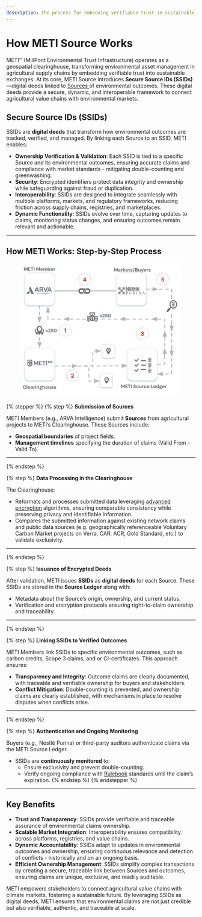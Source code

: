```yaml
---
description: The process for embedding verifiable trust in sustainable exchange
---
```


# How METI Source Works

METI™ (MillPont Environmental Trust Infrastructure) operates as a geospatial clearinghouse, transforming environmental asset management in agricultural supply chains by embedding verifiable trust into sustainable exchanges. At its core, METI Source introduces **Secure Source IDs (SSIDs)**—digital deeds linked to [Sources ](what-is-a-source.md)of environmental outcomes. These digital deeds provide a secure, dynamic, and interoperable framework to connect agricultural value chains with environmental markets.

## **Secure Source IDs (SSIDs)**&#x20;

SSIDs are **digital deeds** that transform how environmental outcomes are tracked, verified, and managed. By linking each Source to an SSID, METI enables:

* **Ownership Verification & Validation**: Each SSID is tied to a specific Source and its environmental outcomes, ensuring accurate claims and compliance with market standards - mitigating double-counting and greenwashing.
* **Security**: Encrypted identifiers protect data integrity and ownership while safeguarding against fraud or duplication.
* **Interoperability**: SSIDs are designed to integrate seamlessly with multiple platforms, markets, and regulatory frameworks, reducing friction across supply chains, registries, and marketplaces.
* **Dynamic Functionality**: SSIDs evolve over time, capturing updates to claims, monitoring status changes, and ensuring outcomes remain relevant and actionable.

***

## How METI Works: Step-by-Step Process

<figure><img src="../.gitbook/assets/Screenshot 2024-11-22 143034.jpg" alt=""><figcaption></figcaption></figure>

{% stepper %}
{% step %}
**Submission of Sources**

METI Members (e.g., ARVA Intelligence) submit **Sources** from agricultural projects to METI’s Clearinghouse. These Sources include:

* **Geospatial boundaries** of project fields.
* **Management timelines** specifying the duration of claims (Valid From – Valid To).

***
{% endstep %}

{% step %}
**Data Processing in the Clearinghouse**

The Clearinghouse:

* Reformats and processes submitted data leveraging [advanced encryption](https://csrc.nist.gov/Presentations/2023/stppa6-iso-iec-fhe) algorithms, ensuring comparable consistency while preserving privacy and identifiable information.
* Compares the submitted information against existing network claims and public data sources (e.g. geographically referenceable Voluntary Carbon Market projects on Verra, CAR, ACR, Gold Standard, etc.) to validate exclusivity.

***
{% endstep %}

{% step %}
**Issuance of Encrypted Deeds**

After validation, METI issues **SSIDs** as **digital deeds** for each Source. These SSIDs are stored in the **Source Ledger** along with:

* Metadata about the Source’s origin, ownership, and current status.
* Verification and encryption protocols ensuring right-to-claim ownership and traceability.

***
{% endstep %}

{% step %}
**Linking SSIDs to Verified Outcomes**

METI Members link SSIDs to specific environmental outcomes, such as carbon credits, Scope 3 claims, and or CI-certificates. This approach ensures:

* **Transparency and Integrity**: Outcome claims are clearly documented, with traceable and verifiable ownership for buyers and stakeholders.
* **Conflict Mitigation**: Double-counting is prevented, and ownership claims are clearly established, with mechanisms in place to resolve disputes when conflicts arise.

***
{% endstep %}

{% step %}
**Authentication and Ongoing Monitoring**

Buyers (e.g., Nestlé Purina) or third-party auditors authenticate claims via the METI Source Ledger.

* SSIDs are **continuously monitored** to:
  * Ensure exclusivity and prevent double-counting.
  * Verify ongoing compliance with [Rulebook](../meti-operative-documents/source-rulebook-v0.9.md) standards until the claim’s expiration.
{% endstep %}
{% endstepper %}

***

## **Key Benefits**&#x20;

* **Trust and Transparency**: SSIDs provide verifiable and traceable assurance of environmental claims ownership.
* **Scalable Market Integration**: Interoperability ensures compatibility across platforms, registries, and value chains.
* **Dynamic Accountability**: SSIDs adapt to updates in environmental outcomes and ownership, ensuring continuous relevance and detection of conflicts - historically and on an ongoing basis. &#x20;
* **Efficient Ownership Management**: SSIDs simplify complex transactions by creating a secure, traceable link between Sources and outcomes, ensuring claims are unique, exclusive, and readily auditable.&#x20;

METI empowers stakeholders to connect agricultural value chains with climate markets, fostering a sustainable future. By leveraging SSIDs as digital deeds, METI ensures that environmental claims are not just credible but also verifiable, authentic, and traceable at scale. &#x20;
